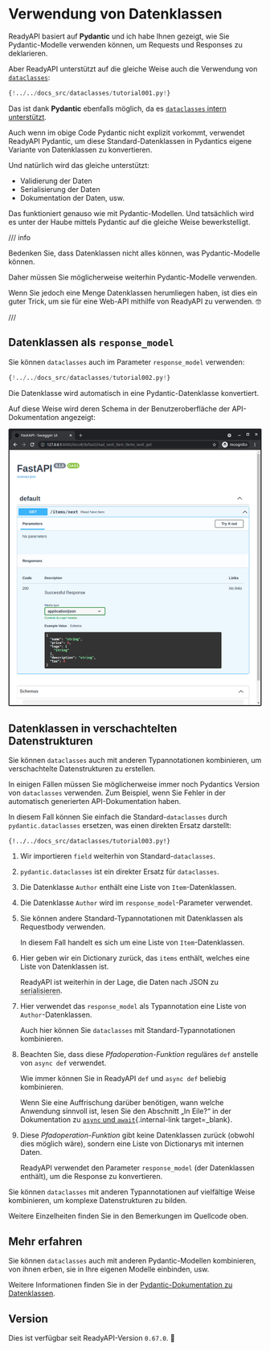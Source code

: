 # Verwendung von Datenklassen

ReadyAPI basiert auf **Pydantic** und ich habe Ihnen gezeigt, wie Sie Pydantic-Modelle verwenden können, um Requests und Responses zu deklarieren.

Aber ReadyAPI unterstützt auf die gleiche Weise auch die Verwendung von <a href="https://docs.python.org/3/library/dataclasses.html" class="external-link" target="_blank">`dataclasses`</a>:

```Python hl_lines="1  7-12  19-20"
{!../../docs_src/dataclasses/tutorial001.py!}
```

Das ist dank **Pydantic** ebenfalls möglich, da es <a href="https://pydantic-docs.helpmanual.io/usage/dataclasses/#use-of-stdlib-dataclasses-with-basemodel" class="external-link" target="_blank">`dataclasses` intern unterstützt</a>.

Auch wenn im obige Code Pydantic nicht explizit vorkommt, verwendet ReadyAPI Pydantic, um diese Standard-Datenklassen in Pydantics eigene Variante von Datenklassen zu konvertieren.

Und natürlich wird das gleiche unterstützt:

- Validierung der Daten
- Serialisierung der Daten
- Dokumentation der Daten, usw.

Das funktioniert genauso wie mit Pydantic-Modellen. Und tatsächlich wird es unter der Haube mittels Pydantic auf die gleiche Weise bewerkstelligt.

/// info

Bedenken Sie, dass Datenklassen nicht alles können, was Pydantic-Modelle können.

Daher müssen Sie möglicherweise weiterhin Pydantic-Modelle verwenden.

Wenn Sie jedoch eine Menge Datenklassen herumliegen haben, ist dies ein guter Trick, um sie für eine Web-API mithilfe von ReadyAPI zu verwenden. 🤓

///

## Datenklassen als `response_model`

Sie können `dataclasses` auch im Parameter `response_model` verwenden:

```Python hl_lines="1  7-13  19"
{!../../docs_src/dataclasses/tutorial002.py!}
```

Die Datenklasse wird automatisch in eine Pydantic-Datenklasse konvertiert.

Auf diese Weise wird deren Schema in der Benutzeroberfläche der API-Dokumentation angezeigt:

<img src="/img/tutorial/dataclasses/image01.png">

## Datenklassen in verschachtelten Datenstrukturen

Sie können `dataclasses` auch mit anderen Typannotationen kombinieren, um verschachtelte Datenstrukturen zu erstellen.

In einigen Fällen müssen Sie möglicherweise immer noch Pydantics Version von `dataclasses` verwenden. Zum Beispiel, wenn Sie Fehler in der automatisch generierten API-Dokumentation haben.

In diesem Fall können Sie einfach die Standard-`dataclasses` durch `pydantic.dataclasses` ersetzen, was einen direkten Ersatz darstellt:

```{ .python .annotate hl_lines="1  5  8-11  14-17  23-25  28" }
{!../../docs_src/dataclasses/tutorial003.py!}
```

1. Wir importieren `field` weiterhin von Standard-`dataclasses`.

2. `pydantic.dataclasses` ist ein direkter Ersatz für `dataclasses`.

3. Die Datenklasse `Author` enthält eine Liste von `Item`-Datenklassen.

4. Die Datenklasse `Author` wird im `response_model`-Parameter verwendet.

5. Sie können andere Standard-Typannotationen mit Datenklassen als Requestbody verwenden.

   In diesem Fall handelt es sich um eine Liste von `Item`-Datenklassen.

6. Hier geben wir ein Dictionary zurück, das `items` enthält, welches eine Liste von Datenklassen ist.

   ReadyAPI ist weiterhin in der Lage, die Daten nach JSON zu <abbr title="Konvertieren der Daten in ein übertragbares Format">serialisieren</abbr>.

7. Hier verwendet das `response_model` als Typannotation eine Liste von `Author`-Datenklassen.

   Auch hier können Sie `dataclasses` mit Standard-Typannotationen kombinieren.

8. Beachten Sie, dass diese _Pfadoperation-Funktion_ reguläres `def` anstelle von `async def` verwendet.

   Wie immer können Sie in ReadyAPI `def` und `async def` beliebig kombinieren.

   Wenn Sie eine Auffrischung darüber benötigen, wann welche Anwendung sinnvoll ist, lesen Sie den Abschnitt „In Eile?“ in der Dokumentation zu [`async` und `await`](../async.md#in-eile){.internal-link target=\_blank}.

9. Diese _Pfadoperation-Funktion_ gibt keine Datenklassen zurück (obwohl dies möglich wäre), sondern eine Liste von Dictionarys mit internen Daten.

   ReadyAPI verwendet den Parameter `response_model` (der Datenklassen enthält), um die Response zu konvertieren.

Sie können `dataclasses` mit anderen Typannotationen auf vielfältige Weise kombinieren, um komplexe Datenstrukturen zu bilden.

Weitere Einzelheiten finden Sie in den Bemerkungen im Quellcode oben.

## Mehr erfahren

Sie können `dataclasses` auch mit anderen Pydantic-Modellen kombinieren, von ihnen erben, sie in Ihre eigenen Modelle einbinden, usw.

Weitere Informationen finden Sie in der <a href="https://pydantic-docs.helpmanual.io/usage/dataclasses/" class="external-link" target="_blank">Pydantic-Dokumentation zu Datenklassen</a>.

## Version

Dies ist verfügbar seit ReadyAPI-Version `0.67.0`. 🔖

